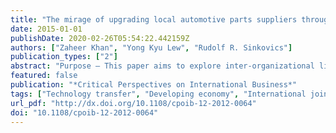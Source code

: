 ```yaml
---
title: "The mirage of upgrading local automotive parts suppliers through the creation of vertical linkages with MNEs in developing economies"
date: 2015-01-01
publishDate: 2020-02-26T05:54:22.442159Z
authors: ["Zaheer Khan", "Yong Kyu Lew", "Rudolf R. Sinkovics"]
publication_types: ["2"]
abstract: "Purpose – This paper aims to explore inter-organizational linkages and the extent of technology transfer and develop propositions related to the linkages, technology transfer and upgrading of local suppliers in developing economies. Design/methodology/approach – The authors conduct a literature review and 50 exploratory interviews with senior managers and policymakers in the automotive parts industry of Pakistan. Findings – The data revealed that three major international joint ventures (IJVs) established in the automotive industry of Pakistan have created significant vertical linkages. However, advanced high-level technology transfer has not actually taken place due to the following reasons: IJV parents are reluctant to engage in technology transfer, there is limited support from local government and local suppliers exhibit limited improvement in their innovation capability. The vertical linkage creation and low-medium technology transfer contributes to incremental product upgrading of the local suppliers, rather than their process upgrading and insertion into the global value chain (GVC). Research limitations/implications – This research looked at technology interactions between IJVs and local tier-1 suppliers (not tier 2 and tier 3) in Pakistan’s automotive industry. This paper’ illustrative case indicates what is required for local suppliers in developing economies to make breakthrough upgrades of their products and processes through their vertical linkages with foreign-owned indigenous firms. Originality/value – Unlike prior research, the authors investigate the role of inter-organizational linkages and the extent of technology transfer, and how these affect local suppliers’ product/process upgrading in the local value chain. Highlighting the illusion of upgrading in the GVC, this paper reveals the difficulties involved in upgrading suppliers’ positions (e.g. insertion and functional upgrading in the GVC) through their vertical linkages with foreign multinational enterprises in developing economies. The illusion of upgrading sheds a rather disappointing light on the position of developing country supplier vis-à-vis their powerful international partners."
featured: false
publication: "*Critical Perspectives on International Business*"
tags: ["Technology transfer", "Developing economy", "International joint ventures", "Upgrading", "Vertical linkages"]
url_pdf: "http://dx.doi.org/10.1108/cpoib-12-2012-0064"
doi: "10.1108/cpoib-12-2012-0064"
---
```


